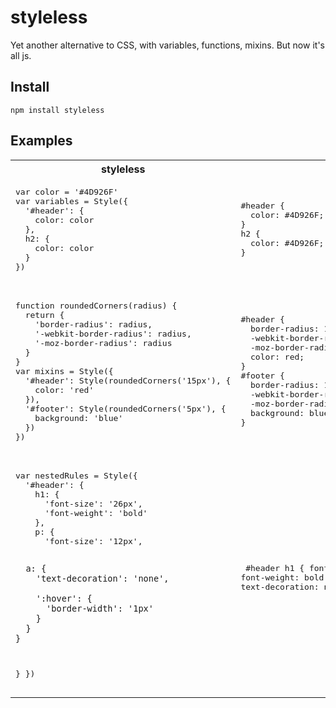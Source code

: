 # styleless #

Yet another alternative to CSS, with variables, functions, mixins. But now it's
all js.

## Install ##

    npm install styleless

## Examples ##

<table>
  <tr>
    <th>styleless</th>
    <th>css</th>
  </tr>
  <tr>
    <td>
      <pre>
var color = '#4D926F'
var variables = Style({
  '#header': { 
    color: color
  },
  h2: {
    color: color
  }
})
      </pre>
    </td>
    <td>
      <pre>
#header {
  color: #4D926F;
}
h2 {
  color: #4D926F;
}
      </pre>
    </td>
  </tr>
  <tr>
  <td>
      <pre>
function roundedCorners(radius) {
  return {
    'border-radius': radius,
    '-webkit-border-radius': radius,
    '-moz-border-radius': radius
  }
}
var mixins = Style({
  '#header': Style(roundedCorners('15px'), {
    color: 'red'
  }),
  '#footer': Style(roundedCorners('5px'), {
    background: 'blue'
  })
})
      </pre>
    </td>
    <td>
      <pre>
#header {
  border-radius: 15px;
  -webkit-border-radius: 15px;
  -moz-border-radius: 15px;
  color: red;
}
#footer {
  border-radius: 10px;
  -webkit-border-radius: 10px;
  -moz-border-radius: 10px;
  background: blue;
}
      </pre>
    </td>
  </tr>
  <tr>
    <td>
      <pre>
var nestedRules = Style({
  '#header': {
    h1: {
      'font-size': '26px',
      'font-weight': 'bold'
    },
    p: {
      'font-size': '12px',

      a: {
        'text-decoration': 'none',

        ':hover': {
          'border-width': '1px'
        }
      }
    }
  }
})
      </pre>
    </td>
    <td>
      <pre>
#header h1 {
  font-size: 26px;
  font-weight: bold;
}
#header p {
  font-size: 12px;
}
#header p a {
  text-decoration: none;
}
#header p a:hover {
  border-width: 1px;
}
      </pre>
  </tr>
</table>
